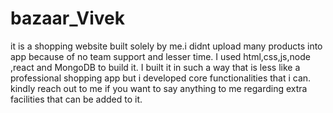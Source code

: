 # bazaar_Vivek
it is a shopping website built solely by me.i didnt upload many products into app because of no team support and lesser time. I used html,css,js,node ,react and MongoDB to build it.
I built it in such a way that is less like a professional shopping app but i developed core functionalities that i can. kindly reach out to me if you want to say anything to me regarding extra facilities that can be added to it.
